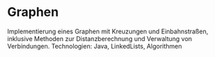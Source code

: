 # Graphen
Implementierung eines Graphen mit Kreuzungen und Einbahnstraßen, inklusive Methoden zur Distanzberechnung und Verwaltung von Verbindungen. Technologien: Java, LinkedLists, Algorithmen
